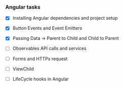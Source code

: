 

### Angular tasks
- [x] Installing Angular dependencies and project setup
- [x] Button Events and Event Emitters
- [x] Passing Data -> Parent to Child and Child to Parent
- [ ] Observables API calls and services
- [ ] Forms and HTTPs request
- [ ] ViewChild
- [ ] LifeCycle hooks in Angular

